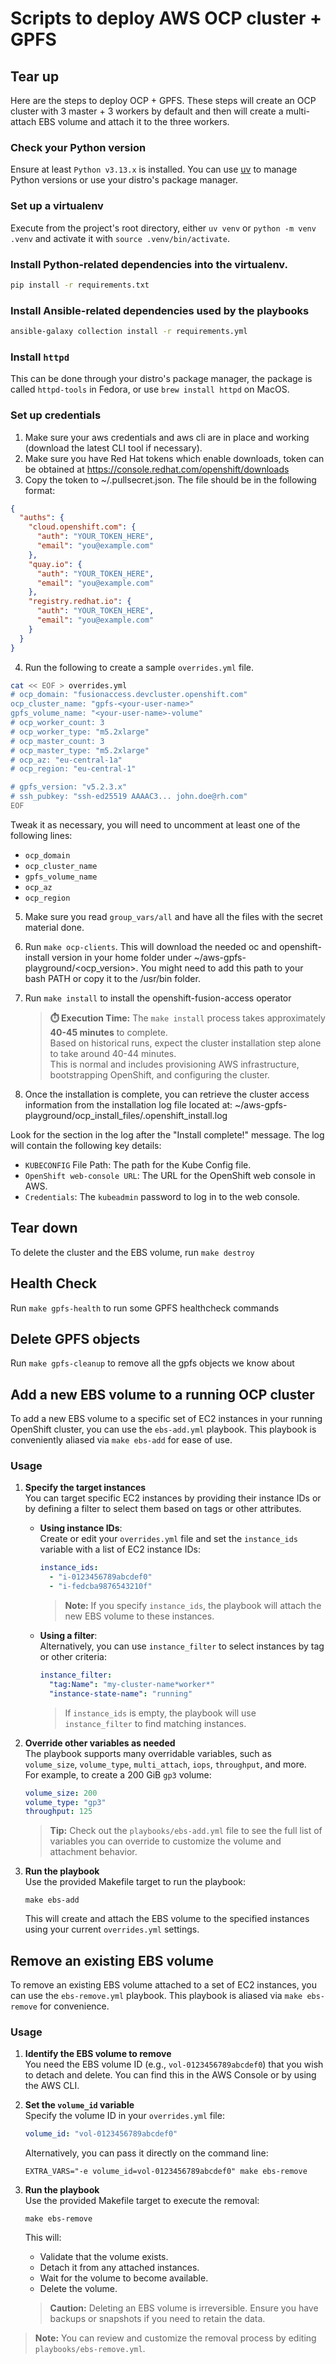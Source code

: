 # Scripts to deploy AWS OCP cluster + GPFS

## Tear up

Here are the steps to deploy OCP + GPFS. These steps will create an OCP
cluster with 3 master + 3 workers by default and then will create a multi-attach
EBS volume and attach it to the three workers.

### Check your Python version

Ensure at least `Python v3.13.x` is installed.
You can use [uv](https://docs.astral.sh/uv/guides/install-python/) to manage Python versions or use your distro's package manager.

### Set up a virtualenv
Execute from the project's root directory, either `uv venv` or `python -m venv .venv` and activate it with `source .venv/bin/activate`.

### Install Python-related dependencies into the virtualenv.

```sh
pip install -r requirements.txt
```

### Install Ansible-related dependencies used by the playbooks

```sh
ansible-galaxy collection install -r requirements.yml
```

### Install `httpd`

This can be done through your distro's package manager, the package is called `httpd-tools` in Fedora, or use `brew install httpd` on MacOS.

### Set up credentials

1. Make sure your aws credentials and aws cli are in place and working (download the latest CLI tool if necessary).
2. Make sure you have Red Hat tokens which enable downloads, token can be obtained at https://console.redhat.com/openshift/downloads
3. Copy the token to ~/.pullsecret.json. The file should be in the following format:

```json
{
  "auths": {
    "cloud.openshift.com": {
      "auth": "YOUR_TOKEN_HERE",
      "email": "you@example.com"
    },
    "quay.io": {
      "auth": "YOUR_TOKEN_HERE",
      "email": "you@example.com"
    },
    "registry.redhat.io": {
      "auth": "YOUR_TOKEN_HERE",
      "email": "you@example.com"
    }
  }
}
```

4. Run the following to create a sample `overrides.yml` file.

```sh
cat << EOF > overrides.yml
# ocp_domain: "fusionaccess.devcluster.openshift.com"
ocp_cluster_name: "gpfs-<your-user-name>"
gpfs_volume_name: "<your-user-name>-volume"
# ocp_worker_count: 3
# ocp_worker_type: "m5.2xlarge"
# ocp_master_count: 3
# ocp_master_type: "m5.2xlarge"
# ocp_az: "eu-central-1a"
# ocp_region: "eu-central-1"

# gpfs_version: "v5.2.3.x"
# ssh_pubkey: "ssh-ed25519 AAAAC3... john.doe@rh.com"
EOF
```

Tweak it as necessary, you will need to uncomment at least one of the following lines:
- `ocp_domain`
- `ocp_cluster_name`
- `gpfs_volume_name`
- `ocp_az`
- `ocp_region`

5. Make sure you read `group_vars/all` and have all the files with the secret material done.
6. Run `make ocp-clients`. This will download the needed oc and openshift-install version in your home folder under ~/aws-gpfs-playground/<ocp_version>. You might need to add this path to your bash PATH or copy it to the /usr/bin folder.

7. Run `make install` to install the openshift-fusion-access operator
   
   > **⏱️ Execution Time:** The `make install` process takes approximately **40-45 minutes** to complete.  
   > Based on historical runs, expect the cluster installation step alone to take around 40-44 minutes.  
   > This is normal and includes provisioning AWS infrastructure, bootstrapping OpenShift, and configuring the cluster.

8. Once the installation is complete, you can retrieve the cluster access information from the installation log file located at:
   ~/aws-gpfs-playground/ocp_install_files/.openshift_install.log

Look for the section in the log after the "Install complete!" message. The log will contain the following key details:

- `KUBECONFIG` File Path: The path for the Kube Config file.
- `OpenShift web-console URL`: The URL for the OpenShift web console in AWS.
- `Credentials`: The `kubeadmin` password to log in to the web console.

## Tear down

To delete the cluster and the EBS volume, run `make destroy`

## Health Check

Run `make gpfs-health` to run some GPFS healthcheck commands

## Delete GPFS objects

Run `make gpfs-cleanup` to remove all the gpfs objects we know about

## Add a new EBS volume to a running OCP cluster

To add a new EBS volume to a specific set of EC2 instances in your running OpenShift cluster, you can use the `ebs-add.yml` playbook. This playbook is conveniently aliased via `make ebs-add` for ease of use.

### Usage

1. **Specify the target instances**  
   You can target specific EC2 instances by providing their instance IDs or by defining a filter to select them based on tags or other attributes.

   - **Using instance IDs**:  
     Create or edit your `overrides.yml` file and set the `instance_ids` variable with a list of EC2 instance IDs:
     ```yaml
     instance_ids:
       - "i-0123456789abcdef0"
       - "i-fedcba9876543210f"
     ```
     > **Note:** If you specify `instance_ids`, the playbook will attach the new EBS volume to these instances.

   - **Using a filter**:  
     Alternatively, you can use `instance_filter` to select instances by tag or other criteria:
     ```yaml
     instance_filter:
       "tag:Name": "my-cluster-name*worker*"
       "instance-state-name": "running"
     ```
     > If `instance_ids` is empty, the playbook will use `instance_filter` to find matching instances.

2. **Override other variables as needed**  
   The playbook supports many overridable variables, such as `volume_size`, `volume_type`, `multi_attach`, `iops`, `throughput`, and more.  
   For example, to create a 200 GiB `gp3` volume:
   ```yaml
   volume_size: 200
   volume_type: "gp3"
   throughput: 125
   ```

   > **Tip:** Check out the `playbooks/ebs-add.yml` file to see the full list of variables you can override to customize the volume and attachment behavior.

3. **Run the playbook**  
   Use the provided Makefile target to run the playbook:
   ```
   make ebs-add
   ```

   This will create and attach the EBS volume to the specified instances using your current `overrides.yml` settings.

## Remove an existing EBS volume

To remove an existing EBS volume attached to a set of EC2 instances, you can use the `ebs-remove.yml` playbook. This playbook is aliased via `make ebs-remove` for convenience.

### Usage

1. **Identify the EBS volume to remove**  
   You need the EBS volume ID (e.g., `vol-0123456789abcdef0`) that you wish to detach and delete. You can find this in the AWS Console or by using the AWS CLI.

2. **Set the `volume_id` variable**  
   Specify the volume ID in your `overrides.yml` file:
   ```yaml
   volume_id: "vol-0123456789abcdef0"
   ```
   Alternatively, you can pass it directly on the command line:
   ```
   EXTRA_VARS="-e volume_id=vol-0123456789abcdef0" make ebs-remove
   ```

3. **Run the playbook**  
   Use the provided Makefile target to execute the removal:
   ```
   make ebs-remove
   ```
   This will:
   - Validate that the volume exists.
   - Detach it from any attached instances.
   - Wait for the volume to become available.
   - Delete the volume.

    > **Caution:** Deleting an EBS volume is irreversible. Ensure you have backups or snapshots if you need to retain the data.

> **Note:** You can review and customize the removal process by editing `playbooks/ebs-remove.yml`.



